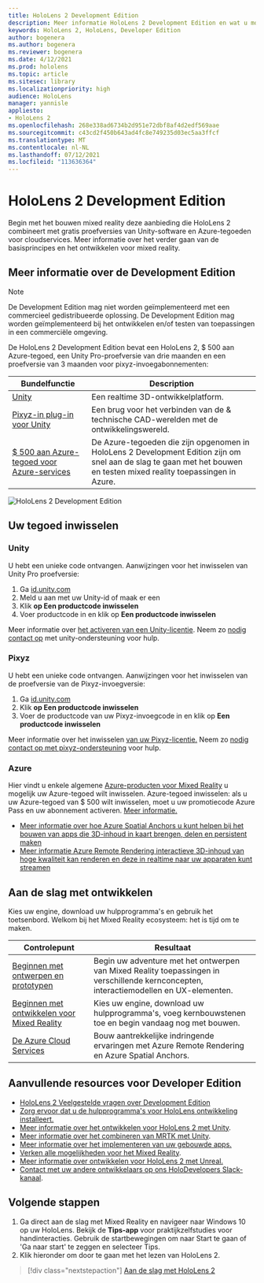 ```yaml
---
title: HoloLens 2 Development Edition
description: Meer informatie HoloLens 2 Development Edition en wat u moet doen nadat u een van uw eigen versies hebt.
keywords: HoloLens 2, HoloLens, Developer Edition
author: bogenera
ms.author: bogenera
ms.reviewer: bogenera
ms.date: 4/12/2021
ms.prod: hololens
ms.topic: article
ms.sitesec: library
ms.localizationpriority: high
audience: HoloLens
manager: yannisle
appliesto:
- HoloLens 2
ms.openlocfilehash: 268e338ad6734b2d951e72dbf8af4d2edf569aae
ms.sourcegitcommit: c43cd2f450b643ad4fc8e749235d03ec5aa3ffcf
ms.translationtype: MT
ms.contentlocale: nl-NL
ms.lasthandoff: 07/12/2021
ms.locfileid: "113636364"
---
```

# <a name="hololens-2-development-edition"></a>HoloLens 2 Development Edition

Begin met het bouwen mixed reality deze aanbieding die HoloLens 2 combineert met gratis proefversies van Unity-software en Azure-tegoeden voor cloudservices. Meer informatie over het verder gaan van de basisprincipes en het ontwikkelen voor mixed reality.

## <a name="learn-about-the-development-edition"></a>Meer informatie over de Development Edition

> [!NOTE]
> De Development Edition mag niet worden geïmplementeerd met een commercieel gedistribueerde oplossing. De Development Edition mag worden geïmplementeerd bij het ontwikkelen en/of testen van toepassingen in een commerciële omgeving.  

De HoloLens 2 Development Edition bevat een HoloLens 2, $ 500 aan Azure-tegoed, een Unity Pro-proefversie van drie maanden en een proefversie van 3 maanden voor pixyz-invoegabonnementen:

| Bundelfunctie | Description |
|---|---|
|  [Unity](https://unity.com/) | Een realtime 3D-ontwikkelplatform.   |
|  [Pixyz-in plug-in voor Unity](https://www.pixyz-software.com/plugin/) | Een brug voor het verbinden van de &amp; technische CAD-werelden met de ontwikkelingswereld.   |
| [$ 500 aan Azure-tegoed voor Azure-services](https://azure.microsoft.com/resources/) | De Azure-tegoeden die zijn opgenomen in HoloLens 2 Development Edition zijn om snel aan de slag te gaan met het bouwen en testen mixed reality toepassingen in Azure. |

![HoloLens 2 Development Edition](./images/hololens-2-dev-ed.png)

## <a name="redeem-your-credits"></a>Uw tegoed inwisselen

### <a name="unity"></a>Unity
U hebt een unieke code ontvangen. Aanwijzingen voor het inwisselen van Unity Pro proefversie:
1. Ga [id.unity.com](http://id.unity.com/)
1. Meld u aan met uw Unity-id of maak er een
1. Klik **op Een productcode inwisselen**
1. Voer productcode in en klik op **Een productcode inwisselen**

Meer informatie over [het activeren van een Unity-licentie](https://support.unity3d.com/hc/articles/211438683-How-do-I-activate-my-license-). Neem zo [nodig contact op](https://support.unity3d.com/hc) met unity-ondersteuning voor hulp.  

### <a name="pixyz"></a>Pixyz
U hebt een unieke code ontvangen. Aanwijzingen voor het inwisselen van de proefversie van de Pixyz-invoegversie:
1. Ga [id.unity.com](http://id.unity.com/)
1. Klik **op Een productcode inwisselen**
1. Voer de productcode van uw Pixyz-invoegcode in en klik op **Een productcode inwisselen**

Meer informatie over het inwisselen [van uw Pixyz-licentie.](https://www.pixyz-software.com/documentations/html/2020.1/review/TrialLicense.html) Neem zo [nodig contact op met pixyz-ondersteuning](https://www.pixyz-software.com/support/) voor hulp.

### <a name="azure"></a>Azure
Hier vindt u enkele algemene [Azure-producten voor Mixed Reality](https://azure.microsoft.com/topic/mixed-reality/) u mogelijk uw Azure-tegoed wilt inwisselen.
Azure-tegoed inwisselen: als u uw Azure-tegoed van $ 500 wilt inwisselen, moet u uw promotiecode Azure Pass en uw abonnement activeren. [Meer informatie.](hololens2-development-edition-faq.yml#how-can-i-redeem-my--500-azure-credit-)

- [Meer informatie over hoe Azure Spatial Anchors u kunt helpen bij het bouwen van apps die 3D-inhoud in kaart brengen, delen en persistent maken](https://azure.microsoft.com/services/spatial-anchors/)
- [Meer informatie Azure Remote Rendering interactieve 3D-inhoud van hoge kwaliteit kan renderen en deze in realtime naar uw apparaten kunt streamen](https://azure.microsoft.com/services/remote-rendering/)

## <a name="get-started-developing"></a>Aan de slag met ontwikkelen

Kies uw engine, download uw hulpprogramma's en gebruik het toetsenbord. Welkom bij het Mixed Reality ecosysteem: het is tijd om te maken.

|     Controlepunt                              |     Resultaat                                                                                                                    |
|---------------------------------------------|---------------------------------------------------------------------------------------------------------------------------------|
|     [Beginnen met ontwerpen en prototypen](/windows/mixed-reality/design/design)         |     Begin uw adventure met het ontwerpen van Mixed Reality toepassingen in verschillende kernconcepten, interactiemodellen en UX-elementen.     |
|     [Beginnen met ontwikkelen voor Mixed Reality](/windows/mixed-reality/develop/development?tabs=unity)    |     Kies uw engine, download uw hulpprogramma's, voeg kernbouwstenen toe en begin vandaag nog met bouwen.                                  |
|     [De Azure Cloud Services](/windows/mixed-reality/develop/mixed-reality-cloud-services)            |     Bouw aantrekkelijke indringende ervaringen met Azure Remote Rendering en Azure Spatial Anchors.                                 |

## <a name="developer-edition-additional-resources"></a>Aanvullende resources voor Developer Edition

- [HoloLens 2 Veelgestelde vragen over Development Edition](hololens2-development-edition-faq.yml)
- [Zorg ervoor dat u de hulpprogramma's voor HoloLens ontwikkeling installeert.](/windows/mixed-reality/develop/install-the-tools?tabs=unity)
- [Meer informatie over het ontwikkelen voor HoloLens 2 met Unity](/windows/mixed-reality/develop/unity/unity-development-overview?tabs=mrtk%2Carr%2Chl2).
- [Meer informatie over het combineren van MRTK met Unity](/windows/mixed-reality/develop/unity/mrtk-getting-started).
- [Meer informatie over het implementeren van uw gebouwde apps.](app-deploy-overview.md)
- [Verken alle mogelijkheden voor het Mixed Reality](/windows/mixed-reality/).
- [Meer informatie over ontwikkelen voor HoloLens 2 met Unreal.](/windows/mixed-reality/develop/unreal/unreal-development-overview?tabs=mrtk%2Casa)
- [Contact met uw andere ontwikkelaars op ons HoloDevelopers Slack-kanaal](https://holodevelopersslack.azurewebsites.net/).

## <a name="next-steps"></a>Volgende stappen

1. Ga direct aan de slag met Mixed Reality en navigeer naar Windows 10 op uw HoloLens. Bekijk de **Tips-app** voor praktijkzelfstudies voor handinteracties. Gebruik de startbewegingen om naar Start te gaan of 'Ga naar start' te zeggen en selecteer Tips.
1. Klik hieronder om door te gaan met het lezen van HoloLens 2.

> [!div class="nextstepaction"]
> [Aan de slag met HoloLens 2](hololens2-basic-usage.md)
